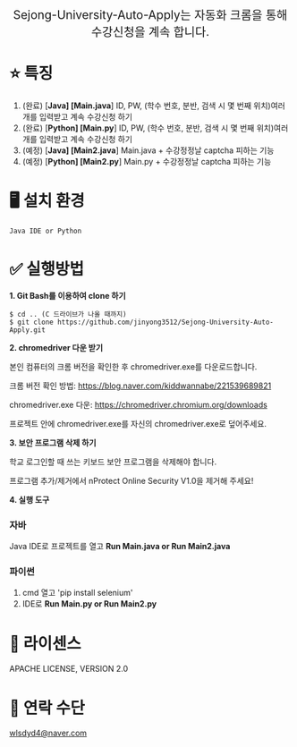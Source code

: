 <p align='center' style='font-size:150%'>Sejong-University-Auto-Apply는 자동화 크롬을 통해 수강신청을 계속 합니다.</p>

# :star: 특징
1. (완료) [**Java]      [Main.java**]     ID, PW, (학수 번호, 분반, 검색 시 몇 번째 위치)여러 개를 입력받고 계속 수강신청 하기
2. (완료) [**Python]    [Main.py**]       ID, PW, (학수 번호, 분반, 검색 시 몇 번째 위치)여러 개를 입력받고 계속 수강신청 하기
3. (예정) [**Java]      [Main2.java**]    Main.java + 수강정정날 captcha 피하는 기능
4. (예정) [**Python]    [Main2.py**]      Main.py + 수강정정날 captcha 피하는 기능 

# :desktop_computer: 설치 환경
    Java IDE or Python


# :white_check_mark: 실행방법

**1.  Git Bash를 이용하여 clone 하기**
   
```    
$ cd .. (C 드라이브가 나올 때까지)
$ git clone https://github.com/jinyong3512/Sejong-University-Auto-Apply.git
```    


**2.  chromedriver 다운 받기**

 본인 컴퓨터의 크롬 버전을 확인한 후 chromedriver.exe를 다운로드합니다.

 크롬 버전 확인 방법: https://blog.naver.com/kiddwannabe/221539689821

 chromedriver.exe 다운: https://chromedriver.chromium.org/downloads

 프로젝트 안에 chromedriver.exe를 자신의 chromedriver.exe로 덮어주세요.


**3.  보안 프로그램 삭제 하기**

 학교 로그인할 때 쓰는 키보드 보안 프로그램을 삭제해야 합니다.

 프로그램 추가/제거에서 nProtect Online Security V1.0을 제거해 주세요!


**4.  실행 도구**

### 자바  
 Java IDE로 프로젝트를 열고 **Run Main.java or Run Main2.java**

### 파이썬  
 1. cmd 열고 'pip install selenium'
 2. IDE로 **Run Main.py or Run Main2.py**




# :page_with_curl: 라이센스
APACHE LICENSE, VERSION 2.0

# 📧 연락 수단
wlsdyd4@naver.com
